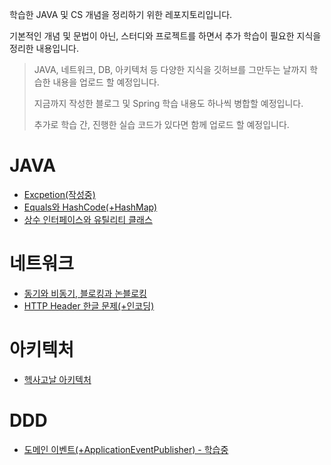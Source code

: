학습한 JAVA 및 CS 개념을 정리하기 위한 레포지토리입니다.

기본적인 개념 및 문법이 아닌, 스터디와 프로젝트를 하면서 추가 학습이 필요한 지식을 정리한 내용입니다.
> JAVA, 네트워크, DB, 아키텍처 등 다양한 지식을 깃허브를 그만두는 날까지 학습한 내용을 업로드 할 예정입니다.
> 
> 지금까지 작성한 블로그 및 Spring 학습 내용도 하나씩 병합할 예정입니다.
> 
> 추가로 학습 간, 진행한 실습 코드가 있다면 함께 업로드 할 예정입니다.

# JAVA
* [Excpetion(작성중)](https://chivalrous-asparagus-831.notion.site/6117cb018f3d41e294c5711f9bbf9d16?pvs=4)
* [Equals와 HashCode(+HashMap)](https://chivalrous-asparagus-831.notion.site/Equals-HashCode-HashMap-20b9ac22a1384fdf96381d24679e039e?pvs=4)
* [상수 인터페이스와 유틸리티 클래스](https://chivalrous-asparagus-831.notion.site/vs-72bda8b89c984dbdbfb33bfd6fdebe57?pvs=4)

# 네트워크
* [동기와 비동기, 블로킹과 논블로킹](https://chivalrous-asparagus-831.notion.site/c7a07d79507f43f69931cdc4d2768de6?pvs=4)
* [HTTP Header 한글 문제(+인코딩)](https://chivalrous-asparagus-831.notion.site/HTTP-Header-8ca0ab2cb2194532a9ca12f665520ed2?pvs=4)

# 아키텍처
* [헥사고날 아키텍처](https://chivalrous-asparagus-831.notion.site/c6f55333a15b4bee83f8cb2ae0864d6b?pvs=4)

# DDD
* [도메인 이벤트(+ApplicationEventPublisher) - 학습중](https://chivalrous-asparagus-831.notion.site/ApplicationEventPublisher-1726c08c496e434abf2faf630cb28184?pvs=4)
